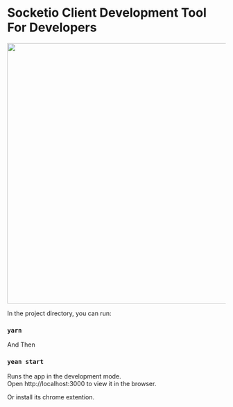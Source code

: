 # Socketio Client Development Tool For Developers



<img src="https://user-images.githubusercontent.com/7148972/143257622-fb8ee993-6bd6-43ef-9403-79f70c9dde22.png" align="center" width="600">


In the project directory, you can run:

### `yarn`

And Then

### `yean start`

Runs the app in the development mode.\
Open http://localhost:3000 to view it in the browser.

Or install its chrome extention.

